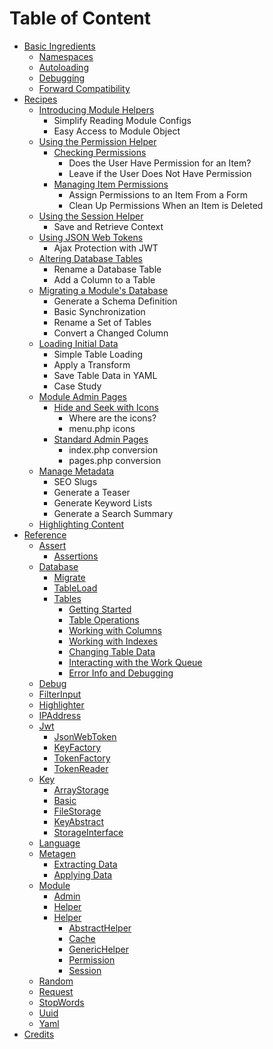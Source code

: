 # Table of Content

* [Basic Ingredients](book/ingredients/README.md)
  * [Namespaces](book/ingredients/namespaces.md)
  * [Autoloading](book/ingredients/autoloader.md)
  * [Debugging](book/ingredients/debugging.md)
  * [Forward Compatibility](book/ingredients/compatibility.md)
* [Recipes](book/recipes/README.md)
  * [Introducing Module Helpers](book/recipes/modhelper.md)
    * Simplify Reading Module Configs
    * Easy Access to Module Object
  * [Using the Permission Helper](book/recipes/permission.md)
    * [Checking Permissions](book/recipes/perm-check.md)
      * Does the User Have Permission for an Item?
      * Leave if the User Does Not Have Permission
    * [Managing Item Permissions](book/recipes/perm-form.md)
      * Assign Permissions to an Item From a Form
      * Clean Up Permissions When an Item is Deleted
  * [Using the Session Helper](book/recipes/session.md)
    * Save and Retrieve Context
  * [Using JSON Web Tokens](book/recipes/jsonwebtokens.md)
    * Ajax Protection with JWT
  * [Altering Database Tables](book/recipes/dbtables.md)
    * Rename a Database Table
    * Add a Column to a Table
  * [Migrating a Module's Database](book/recipes/migrations.md)
    * Generate a Schema Definition
    * Basic Synchronization
    * Rename a Set of Tables
    * Convert a Changed Column
  * [Loading Initial Data](book/recipes/loaddata.md)
    * Simple Table Loading
    * Apply a Transform
    * Save Table Data in YAML
    * Case Study
  * [Module Admin Pages](book/recipes/modadmin.md)
    * [Hide and Seek with Icons](book/recipes/modadm-icons.md)
      * Where are the icons?
      * menu.php icons
    * [Standard Admin Pages](book/recipes/modadm-pages.md)
      * index.php conversion
      * pages.php conversion
  * [Manage Metadata](book/recipes/metagen.md)
    * SEO Slugs
    * Generate a Teaser
    * Generate Keyword Lists
    * Generate a Search Summary
  * [Highlighting Content](book/recipes/highlight.md)
* [Reference](book/reference.md)
  * [Assert](book/assert/README.md)
    * [Assertions](book/assert/assert.md)
  * [Database](book/database/README.md)
    * [Migrate](book/database/migrate.md)
    * [TableLoad](book/database/tableload.md)
    * [Tables](book/database/tables.md)
      * [Getting Started](book/database/tables-start.md)
      * [Table Operations](book/database/tables-tableops.md)
      * [Working with Columns](book/database/tables-columns.md)
      * [Working with Indexes](book/database/tables-indexes.md)
      * [Changing Table Data](book/database/tables-data.md)
      * [Interacting with the Work Queue](book/database/tables-queue.md)
      * [Error Info and Debugging](book/database/tables-errors.md)
  * [Debug](book/debug.md)
  * [FilterInput](book/filterinput.md)
  * [Highlighter](book/highlighter.md)
  * [IPAddress](book/ipaddress.md)
  * [Jwt](book/jwt/README.md)
    * [JsonWebToken](book/jwt/jsonwebtoken.md)
    * [KeyFactory](book/jwt/keyfactory.md)
    * [TokenFactory](book/jwt/tokenfactory.md)
    * [TokenReader](book/jwt/tokenreader.md)
  * [Key](book/key/README.md)
    * [ArrayStorage](book/key/arraystorage.md)
    * [Basic](book/key/basic.md)
    * [FileStorage](book/key/filestorage.md)
    * [KeyAbstract](book/key/keyabstract.md)
    * [StorageInterface](book/key/storageinterface.md)
  * [Language](book/language.md)
  * [Metagen](book/metagen/README.md)
    * [Extracting Data](book/metagen/generating.md)
    * [Applying Data](book/metagen/applying.md)
  * [Module](book/module/README.md)
    * [Admin](book/module/admin.md)
    * [Helper](book/module/helper.md)
    * [Helper](book/module/helper-ns.md)
      * [AbstractHelper](book/module/abstracthelper.md)
      * [Cache](book/module/cache.md)
      * [GenericHelper](book/module/generichelper.md)
      * [Permission](book/module/permission.md)
      * [Session](book/module/session.md)
  * [Random](book/random.md)
  * [Request](book/request.md)
  * [StopWords](book/stopwords.md)
  * [Uuid](book/uuid.md)
  * [Yaml](book/yaml.md)
* [Credits](book/credits.md)

